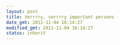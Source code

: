 ```yaml
---
layout: post
title: Verrrry, verrrry important persons
date_gmt: 2011-11-04 16:14:27
modified_gmt: 2011-11-04 16:14:27
status: inherit
---
```


